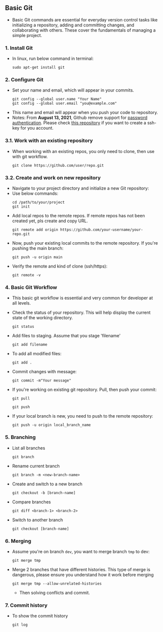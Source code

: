 ## Basic Git 
- Basic Git commands are essential for everyday version control tasks like initializing a repository, adding and committing changes, and collaborating with others. These cover the fundamentals of managing a simple project.
### 1. Install Git
- In linux, run below command in terminal:
    ```
    sudo apt-get install git
    ```
### 2. Configure Git
- Set your name and email, which will appear in your commits.
    ```
    git config --global user.name "Your Name"
    git config --global user.email "you@example.com"
    ```
- This name and email will appear when you push your code to repository.
- Notes: From **August 13, 2021**, Github remove support for [password authentication](https://docs.github.com/get-started/getting-started-with-git/about-remote-repositories#cloning-with-https-urls). Please check [this repository](https://github.com/NU-iz-da-fam/setup-SSH-key-github-repos) if you want to create a ssh-key for you account.
### 3.1. Work with an existing repository
- When working with an existing repos, you only need to clone, then use with git workflow.
    ```
    git clone https://github.com/user/repo.git
    ```
### 3.2. Create and work on new repository
- Navigate to your project directory and initialize a new Git repository:
- Use below commands:
    ```
    cd /path/to/your/project
    git init
    ```
- Add local repos to the remote repos. If remote repos has not been created yet, pls create and copy URL.
    ```
    git remote add origin https://github.com/your-username/your-repo.git
    ```
- Now, push your existing local commits to the remote repository. If you're pushing the main branch:
    ```
    git push -u origin main
    ```
- Verify the remote and kind of clone (ssh/https):
    ```
    git remote -v
    ```
### 4. Basic Git Workflow
- This basic git workflow is essential and very common for developer at all levels.
- Check the status of your repository. This will help display the current state of the working directory.
    ```
    git status
    ```
- Add files to staging. Assume that you stage 'filename'
    ```
    git add filename
    ```
- To add all modified files:
    ```
    git add .
    ```
- Commit changes with message:
    ```
    git commit -m"Your message"
    ```
- If you're working on existing git repository. Pull, then push your commit:
    ```
    git pull
    ```
    ```
    git push
    ```

- If your local branch is new, you need to push to the remote repository:
    ```
    git push -u origin local_branch_name 
    ```
### 5. Branching
- List all branches
    ```
    git branch 
    ```
- Rename current branch
    ```
    git branch -m <new-branch-name>
    ```
- Create and switch to a new branch
    ```
    git checkout -b [branch-name]
    ```
- Compare branches
    ```
    git diff <branch-1> <branch-2>
    ```
- Switch to another branch
    ```
    git checkout [branch-name]
    ```

### 6. Merging
- Assume you're on branch ```dev```, you want to merge branch ```tmp``` to dev:
    ```
    git merge tmp
    ```
- Merge 2 branches that have different histories. This type of merge is dangerous, please ensure you understand how it work before merging
    ```
    git merge tmp --allow-unrelated-histories
    ```
    - Then solving conflicts and commit.
### 7. Commit history
- To show the commit history
    ```
    git log
    ```
